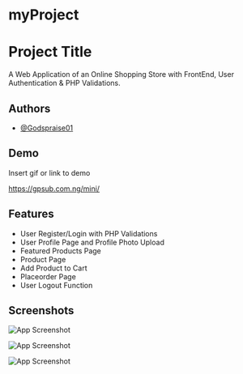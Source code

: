 # myProject


# Project Title

A Web Application of an Online Shopping Store with FrontEnd, User Authentication & PHP Validations.


## Authors

- [@Godspraise01](https://www.github.com/Godspraise01)


## Demo

Insert gif or link to demo

https://gpsub.com.ng/mini/
## Features

- User Register/Login with PHP Validations
- User Profile Page and Profile Photo Upload
- Featured Products Page
- Product Page
- Add Product to Cart
- Placeorder Page
- User Logout Function


## Screenshots

![App Screenshot](https://gpsub.com.ng/mini/images/Cart%20Page.jpg) 

![App Screenshot](https://gpsub.com.ng/mini/images/Product%20Description.jpg) 

![App Screenshot](https://gpsub.com.ng/mini/images/recently%20Added.jpg)
